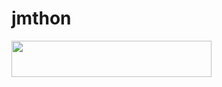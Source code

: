 # jmthon

<p align="left"><a href="https://heroku.com/deploy?template=https://github.com/Mosmar55/mus1"> <img src="https://img.shields.io/badge/Deploy%20To%20Heroku-purple?style=for-the-badge&logo=heroku" width="320" height="58.45"/></a></p>
